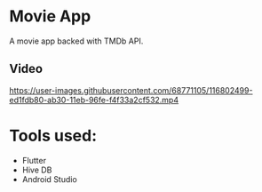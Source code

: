 # Movie App
A movie app backed with TMDb API.

## Video

https://user-images.githubusercontent.com/68771105/116802499-ed1fdb80-ab30-11eb-96fe-f4f33a2cf532.mp4

# Tools used:
* Flutter
* Hive DB
* Android Studio
